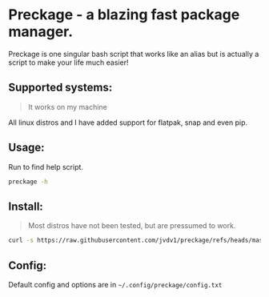 # Preckage - a blazing fast package manager.

Preckage is one singular bash script that works like an alias but is actually a script to make your life much easier! 

## Supported systems:
> It works on my machine

All linux distros and I have added support for flatpak, snap and even pip.

## Usage:

Run to find help script.
```bash
preckage -h
```

## Install:
> Most distros have not been tested, but are pressumed to work.

```bash
curl -s https://raw.githubusercontent.com/jvdv1/preckage/refs/heads/master/install | bash
```

## Config:

Default config and options are in `~/.config/preckage/config.txt`

